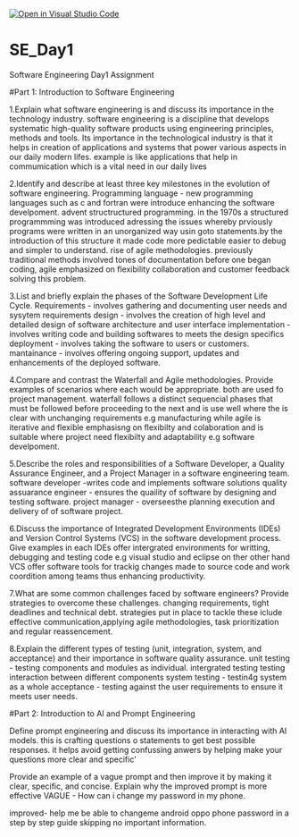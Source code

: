 [![Open in Visual Studio Code](https://classroom.github.com/assets/open-in-vscode-2e0aaae1b6195c2367325f4f02e2d04e9abb55f0b24a779b69b11b9e10269abc.svg)](https://classroom.github.com/online_ide?assignment_repo_id=15565767&assignment_repo_type=AssignmentRepo)
# SE_Day1
Software Engineering Day1 Assignment

#Part 1: Introduction to Software Engineering

1.Explain what software engineering is and discuss its importance in the technology industry.
    software engineering is a discipline that develops systematic high-quality software products using engineering principles, methods and tools.
    Its importance in the technological industry is that it helps in creation of applications and systems that power various aspects in our daily modern lifes. example is like applications that help in commumication which is a vital need in our daily lives

2.Identify and describe at least three key milestones in the evolution of software engineering.
Programming language - new programming languages such as c and fortran were introduce enhancing the software develpoment.
advent structructured programming. in the 1970s a structured programmming was introduced adressing the issues whereby prviously programs were written in an unorganized way usin goto statements.by the introduction of this structure it made code more pedictable easier to debug and simpler to understand.
rise of agile methodologies. previously traditional methods involved tones of documentation before one began coding, agile emphasized on flexibility collaboration and customer feedback solving this problem.



3.List and briefly explain the phases of the Software Development Life Cycle.
 Requirements - involves gathering and documenting user needs and sysytem requirements
 design - involves the creation of high level  and detailed design of software architecture and user interface
 implementation - involves writing code and building softwares to meets the design specifics
 deployment - involves taking the software to users or customers.
 mantainance - involves offering ongoing support, updates and enhancements of the deployed software.

4.Compare and contrast the Waterfall and Agile methodologies. Provide examples of scenarios where each would be appropriate.
   both are used fo project management.
   waterfall follows a distinct sequencial phases that must be followed before proceeding to the next and is use well where the is clear with unchanging requirements e.g manufacturing while agile is iterative and flexible emphasisng on flexibilty and colaboration and is suitable where project need flexibilty and adaptability e.g software develpoment.

5.Describe the roles and responsibilities of a Software Developer, a Quality Assurance Engineer, and a Project Manager in a software engineering team.
 software developer -writes code and implements software solutions
 quality assuarance engineer - ensures the quaility of software by designing and testing software.
 project manager - overseesthe planning execution and delivery of of software project.


6.Discuss the importance of Integrated Development Environments (IDEs) and Version Control Systems (VCS) in the software development process. Give examples in each
IDEs offer intergrated environments for writting, debugging and testing code e.g visual studio and eclipse on ther other hand VCS offer software tools for trackig changes made to source code and work coordition among teams thus enhancing productivity.

7.What are some common challenges faced by software engineers? Provide strategies to overcome these challenges.
changing requirements, tight deadlines and technical debt.
strategies put in place to tackle these iclude effective communication,applying agile methodologies, task prioritization and regular reassencement.

8.Explain the different types of testing (unit, integration, system, and acceptance) and their importance in software quality assurance.
unit testing - testing components and modules as individual.
intergrated testing testing interaction between different components
system testing - testin4g system as a whole
acceptance - testing against the user requirements to ensure it meets user needs.

#Part 2:  Introduction to AI and Prompt Engineering


Define prompt engineering and discuss its importance in interacting with AI models.
this is crafting questions o statements to get best possible responses.
it helps avoid getting confussing anwers by helping make your questions more clear and specific'

Provide an example of a vague prompt and then improve it by making it clear, specific, and concise. Explain why the improved prompt is more effective
 VAGUE - How can i change my password in my phone.

 improved- help me be able to changeme android oppo phone password in a step by step guide skipping no important information.
